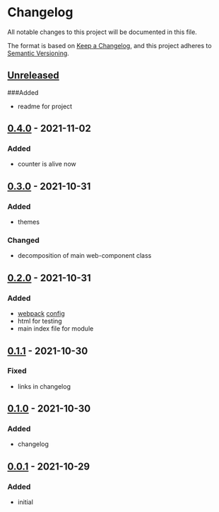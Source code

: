 # Changelog
All notable changes to this project will be documented in this file.

The format is based on [Keep a Changelog](https://keepachangelog.com/en/1.0.0/),
and this project adheres to [Semantic Versioning](https://semver.org/spec/v2.0.0.html).

## [Unreleased]
###Added
- readme for project

## [0.4.0] - 2021-11-02
### Added
- counter is alive now

## [0.3.0] - 2021-10-31
### Added
- themes
### Changed
- decomposition of main web-component class

## [0.2.0] - 2021-10-31
### Added
- [webpack](https://webpack.js.org/) [config](https://webpack.js.org/concepts/configuration/#introductory-configuration)
- html for testing
- main index file for module

## [0.1.1] - 2021-10-30
### Fixed
- links in changelog

## [0.1.0] - 2021-10-30
### Added
- changelog

## [0.0.1] - 2021-10-29
### Added
- initial

[Unreleased]: https://github.com/ArtemNikolaev/frame-rate-web-component/compare/v0.4.0...HEAD
[0.4.0]: https://github.com/ArtemNikolaev/frame-rate-web-component/compare/v0.3.0...v0.4.0
[0.3.0]: https://github.com/ArtemNikolaev/frame-rate-web-component/compare/v0.2.0...v0.3.0
[0.2.0]: https://github.com/ArtemNikolaev/frame-rate-web-component/compare/v0.1.1...v0.2.0
[0.1.1]: https://github.com/ArtemNikolaev/frame-rate-web-component/compare/v0.1.0...v0.1.1
[0.1.0]: https://github.com/ArtemNikolaev/frame-rate-web-component/compare/v0.0.1...v0.1.0
[0.0.1]: https://github.com/ArtemNikolaev/frame-rate-web-component/releases/tag/v0.0.1
